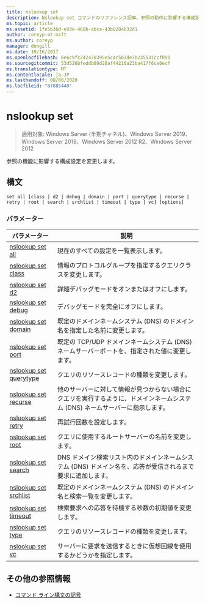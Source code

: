 ```yaml
---
title: nslookup set
description: Nslookup set コマンドのリファレンス記事。参照の動作に影響する構成設定を変更します。
ms.topic: article
ms.assetid: 1fe5b36d-e93e-468b-abca-43b0204b32d1
author: coreyp-at-msft
ms.author: coreyp
manager: dongill
ms.date: 10/16/2017
ms.openlocfilehash: 6e6c9fc242470395e5c4c5b3de7b235531ccf091
ms.sourcegitcommit: 53d526bfeddb89d28af44210a23ba417f6ce0ecf
ms.translationtype: MT
ms.contentlocale: ja-JP
ms.lasthandoff: 08/06/2020
ms.locfileid: "87885440"
---
```

# <a name="nslookup-set"></a>nslookup set

> 適用対象: Windows Server (半期チャネル)、Windows Server 2019、Windows Server 2016、Windows Server 2012 R2、Windows Server 2012

参照の機能に影響する構成設定を変更します。

## <a name="syntax"></a>構文

```
set all [class | d2 | debug | domain | port | querytype | recurse | retry | root | search | srchlist | timeout | type | vc] [options]
```

### <a name="parameters"></a>パラメーター

| パラメーター | 説明 |
| --------- | ----------- |
| [nslookup set all](nslookup-set-all.md) | 現在のすべての設定を一覧表示します。 |
| [nslookup set class](nslookup-set-class.md) | 情報のプロトコルグループを指定するクエリクラスを変更します。 |
| [nslookup set d2](nslookup-set-d2.md) | 詳細デバッグモードをオンまたはオフにします。 |
| [nslookup set debug](nslookup-set-debug.md) | デバッグモードを完全にオフにします。 |
| [nslookup set domain](nslookup-set-domain.md) | 既定のドメインネームシステム (DNS) のドメイン名を指定した名前に変更します。 |
| [nslookup set port](nslookup-set-port.md) | 既定の TCP/UDP ドメインネームシステム (DNS) ネームサーバーポートを、指定された値に変更します。
| [nslookup set querytype](nslookup-set-querytype.md) | クエリのリソースレコードの種類を変更します。 |
| [nslookup set recurse](nslookup-set-recurse.md) | 他のサーバーに対して情報が見つからない場合にクエリを実行するように、ドメインネームシステム (DNS) ネームサーバーに指示します。 |
| [nslookup set retry](nslookup-set-retry.md) | 再試行回数を設定します。 |
| [nslookup set root](nslookup-set-root.md) | クエリに使用するルートサーバーの名前を変更します。 |
| [nslookup set search](nslookup-set-search.md) | DNS ドメイン検索リスト内のドメインネームシステム (DNS) ドメイン名を、応答が受信されるまで要求に追加します。 |
| [nslookup set srchlist](nslookup-set-srchlist.md) | 既定のドメインネームシステム (DNS) のドメイン名と検索一覧を変更します。 |
| [nslookup set timeout](nslookup-set-timeout.md) | 検索要求への応答を待機する秒数の初期値を変更します。 |
| [nslookup set type](nslookup-set-type.md) | クエリのリソースレコードの種類を変更します。 |
| [nslookup set vc](nslookup-set-vc.md) | サーバーに要求を送信するときに仮想回線を使用するかどうかを指定します。 |

## <a name="additional-references"></a>その他の参照情報

- [コマンド ライン構文の記号](command-line-syntax-key.md)
